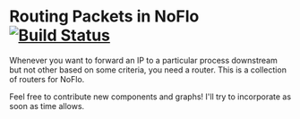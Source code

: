 Routing Packets in NoFlo [![Build Status](https://secure.travis-ci.org/noflo/noflo-routers.png?branch=master)](https://travis-ci.org/noflo/noflo-routers)
===============================

Whenever you want to forward an IP to a particular process downstream
but not other based on some criteria, you need a router. This is a
collection of routers for NoFlo.

Feel free to contribute new components and graphs! I'll try to
incorporate as soon as time allows.

